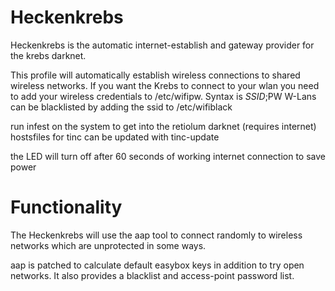 # Heckenkrebs
Heckenkrebs is the automatic internet-establish and gateway provider for the
krebs darknet.

This profile will automatically establish wireless connections to shared wireless networks. If you want the Krebs to connect to your wlan you need to add your wireless credentials to /etc/wifipw. Syntax is $SSID;$PW
W-Lans can be blacklisted by adding the ssid to /etc/wifiblack

run infest on the system to get into the retiolum darknet (requires internet)
hostsfiles for tinc can be updated with tinc-update

the LED will turn off after 60 seconds of working internet connection to save power

# Functionality
The Heckenkrebs will use the aap tool to connect randomly to wireless networks
which are unprotected in some ways.

aap is patched to calculate default easybox keys in addition to try open
networks. It also provides a blacklist and access-point password list.

